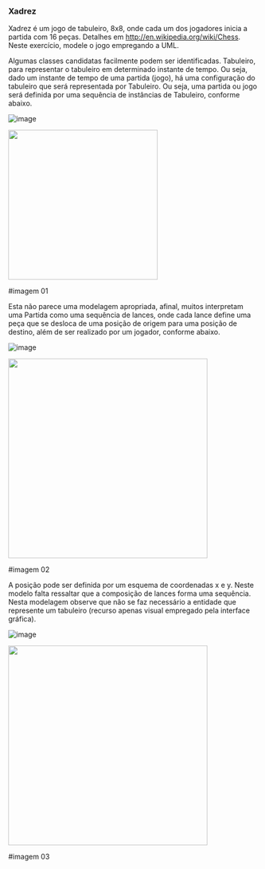 ### Xadrez

Xadrez é um jogo de tabuleiro, 8x8, onde cada um dos jogadores inicia a partida com 16 peças. Detalhes em http://en.wikipedia.org/wiki/Chess. Neste exercício, modele o jogo empregando a UML.

Algumas classes candidatas facilmente podem ser identificadas. Tabuleiro, para representar o tabuleiro em determinado instante de tempo. Ou seja, dado um instante de tempo de uma partida (jogo), há uma configuração do tabuleiro que será representada por Tabuleiro. Ou seja, uma partida ou jogo será definida por uma sequência de instâncias de Tabuleiro, conforme abaixo.

![image](https://user-images.githubusercontent.com/1735792/90530306-1afff400-e14b-11ea-8681-3dbd4ce9cd02.png)

<img src="https://github.com/marcuspadilha/oo/blob/master/Imagens/modelos-06/mod06ima01/mod06ima01.png" width="300">

#imagem 01

Esta não parece uma modelagem apropriada, afinal, muitos interpretam uma Partida como uma sequência de lances, onde cada lance define uma peça que se desloca de uma posição de origem para uma posição de destino, além de ser realizado por um jogador, conforme abaixo.

![image](https://user-images.githubusercontent.com/1735792/90530363-2fdc8780-e14b-11ea-94ba-b3298a5f8975.png)

<img src="https://github.com/marcuspadilha/oo/blob/master/Imagens/modelos-06/mod06ima02/mod06ima02.png" width="400">

#imagem 02

A posição pode ser definida por um esquema de coordenadas x e y. Neste modelo falta ressaltar que a composição de lances forma uma sequência. Nesta modelagem observe que não se faz necessário a entidade que represente um tabuleiro (recurso apenas visual empregado pela interface gráfica).

![image](https://user-images.githubusercontent.com/1735792/90530425-3e2aa380-e14b-11ea-833f-8e1e83e8d71d.png)

<img src="https://github.com/marcuspadilha/oo/blob/master/Imagens/modelos-06/mod06ima03/mod06ima03.png" width="400">

#imagem 03
